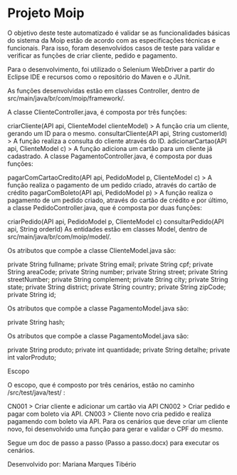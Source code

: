 # Projeto Moip

O objetivo deste teste automatizado é validar se as funcionalidades básicas do sistema da Moip estão de acordo com as especificações técnicas e funcionais. Para isso, foram desenvolvidos casos de teste para validar e verificar as funções de criar cliente, pedido e pagamento.

Para o desenvolvimento, foi utilizado o Selenium WebDriver a partir do Eclipse IDE e recursos como o repositório do Maven e o JUnit.

As funções desenvolvidas estão em classes Controller, dentro de src/main/java/br/com/moip/framework/.

A classe ClienteController.java, é composta por três funções:

criarCliente(API api, ClienteModel clienteModel) > A função cria um cliente, gerando um ID para o mesmo.
consultarCliente(API api, String customerId) > A função realiza a consulta do cliente através do ID.
adicionarCartao(API api, ClienteModel c) > A função adiciona um cartão para um cliente já cadastrado.
A classe PagamentoController.java, é composta por duas funções:

pagarComCartaoCredito(API api, PedidoModel p, ClienteModel c) > A função realiza o pagamento de um pedido criado, através do cartão de crédito
pagarComBoleto(API api, PedidoModel p) > A função realiza o pagamento de um pedido criado, através do cartão de crédito
e por último, a classe PedidoController.java, que é composta por duas funções:

criarPedido(API api, PedidoModel p, ClienteModel c)
consultarPedido(API api, String orderId)
As entidades estão em classes Model, dentro de src/main/java/br/com/moip/model/.

Os atributos que compõe a classe ClienteModel.java são:

private String fullname; private String email; private String cpf; private String areaCode; private String number; private String street; private String streetNumber; private String complement; private String city; private String state; private String district; private String country; private String zipCode; private String id;

Os atributos que compõe a classe PagamentoModel.java são:

private String hash;

Os atributos que compõe a classe PagamentoModel.java são:

private String produto; private int quantidade; private String detalhe; private int valorProduto;

Escopo

O escopo, que é composto por três cenários, estão no caminho /src/test/java/test/ :

CN001 > Criar cliente e adicionar um cartão via API
CN002 > Criar pedido e pagar com boleto via API.
CN003 > Cliente novo cria pedido e realiza pagamendo com boleto via API.
Para os cenários que deve criar um cliente novo, foi desenvolvido uma função para gerar e validar o CPF do mesmo.

Segue um doc de passo a passo (Passo a passo.docx) para executar os cenários.

Desenvolvido por: Mariana Marques Tibério
